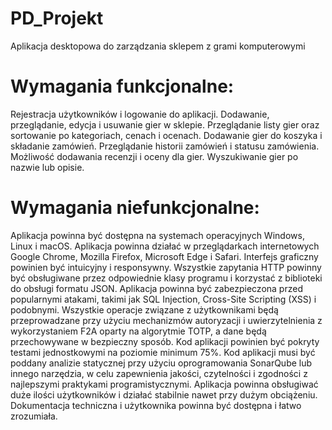# PD_Projekt
Aplikacja desktopowa do zarządzania sklepem z grami komputerowymi

# **Wymagania funkcjonalne:**
Rejestracja użytkowników i logowanie do aplikacji.
Dodawanie, przeglądanie, edycja i usuwanie gier w sklepie.
Przeglądanie listy gier oraz sortowanie po kategoriach, cenach i ocenach.
Dodawanie gier do koszyka i składanie zamówień.
Przeglądanie historii zamówień i statusu zamówienia.
Możliwość dodawania recenzji i oceny dla gier.
Wyszukiwanie gier po nazwie lub opisie.
# **Wymagania niefunkcjonalne:**
Aplikacja powinna być dostępna na systemach operacyjnych Windows, Linux i macOS.
Aplikacja powinna działać w przeglądarkach internetowych Google Chrome, Mozilla Firefox, Microsoft Edge i Safari.
Interfejs graficzny powinien być intuicyjny i responsywny.
Wszystkie zapytania HTTP powinny być obsługiwane przez odpowiednie klasy programu i korzystać z biblioteki do obsługi formatu JSON.
Aplikacja powinna być zabezpieczona przed popularnymi atakami, takimi jak SQL Injection, Cross-Site Scripting (XSS) i podobnymi.
Wszystkie operacje związane z użytkownikami będą przeprowadzane przy użyciu mechanizmów autoryzacji i uwierzytelnienia z wykorzystaniem F2A oparty na algorytmie TOTP, a dane będą przechowywane w bezpieczny sposób.
Kod aplikacji powinien być pokryty testami jednostkowymi na poziomie minimum 75%.
Kod aplikacji musi być poddany analizie statycznej przy użyciu oprogramowania SonarQube lub innego narzędzia, w celu zapewnienia jakości, czytelności i zgodności z najlepszymi praktykami programistycznymi.
Aplikacja powinna obsługiwać duże ilości użytkowników i działać stabilnie nawet przy dużym obciążeniu.
Dokumentacja techniczna i użytkownika powinna być dostępna i łatwo zrozumiała.
